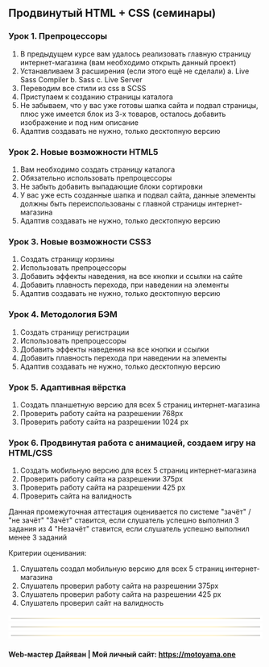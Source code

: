 ## Продвинутый HTML + CSS (семинары)

### Урок 1. Препроцессоры

1. В предыдущем курсе вам удалось реализовать главную страницу интернет-магазина (вам необходимо открыть данный проект)
2. Устанавливаем 3 расширения (если этого ещё не сделали) a. Live Sass Compiler b. Sass c. Live Server
3. Переводим все стили из css в SCSS
4. Приступаем к созданию страницы каталога
5. Не забываем, что у вас уже готовы шапка сайта и подвал страницы, плюс уже имеется блок из 3-х товаров, осталось добавить изображение и под ним описание
6. Адаптив создавать не нужно, только десктопную версию

### Урок 2. Новые возможности HTML5

1. Вам необходимо создать страницу каталога
2. Обязательно использовать препроцессоры
3. Не забыть добавить выпадающие блоки сортировки
4. У вас уже есть созданные шапка и подвал сайта, данные элементы должны быть переиспользованы с главной страницы интернет-магазина
5. Адаптив создавать не нужно, только десктопную версию

### Урок 3. Новые возможности CSS3
1. Создать страницу корзины
2. Использовать препроцессоры
3. Добавить эффекты наведения, на все кнопки и ссылки на сайте
4. Добавить плавность перехода, при наведении на элементы
5. Адаптив создавать не нужно, только десктопную версию

### Урок 4. Методология БЭМ

1. Создать страницу регистрации
2. Использовать препроцессоры
3. Добавить эффекты наведения на все кнопки и ссылки
4. Добавить плавность перехода при наведении на элементы
5. Адаптив создавать не нужно, только десктопную версию

### Урок 5. Адаптивная вёрстка

1. Создать планшетную версию для всех 5 страниц интернет-магазина
2. Проверить работу сайта на разрешении 768px
3. Проверить работу сайта на разрешении 1024 px

### Урок 6. Продвинутая работа с анимацией, создаем игру на HTML/CSS

1. Создать мобильную версию для всех 5 страниц интернет-магазина
2. Проверить работу сайта на разрешении 375px
3. Проверить работу сайта на разрешении 425 px
4. Проверить сайта на валидность

Данная промежуточная аттестация оценивается по системе "зачёт" / "не зачёт"
"Зачёт" ставится, если слушатель успешно выполнил 3 задания из 4
"Незачёт" ставится, если слушатель успешно выполнил менее 3 заданий

Критерии оценивания:
1. Слушатель создал мобильную версию для всех 5 страниц интернет-магазина
2. Слушатель проверил работу сайта на разрешении 375px
3. Слушатель проверил работу сайта на разрешении 425 px
4. Слушатель проверил сайт на валидность

![](https://github.com/DAYIAWAN/Course-at-GB/blob/main/myTemplates/Var_1/index_files/0.gif?raw=true "")
![](https://github.com/DAYIAWAN/Course-at-GB/blob/main/myTemplates/Var_1/index_files/0.gif?raw=true "")
![](https://github.com/DAYIAWAN/Course-at-GB/blob/main/myTemplates/Var_1/index_files/0.gif?raw=true "")

#### Web-мастер Дайяван | Мой личный сайт: https://motoyama.one